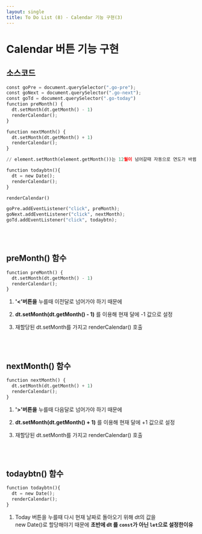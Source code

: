 ```yaml
---
layout: single
title: To Do List (8) - Calendar 기능 구현(3)
---
```

# Calendar 버튼 기능 구현 

## 소스코드 


```python
const goPre = document.querySelector(".go-pre");
const goNext = document.querySelector(".go-next");
const goTd = document.querySelector(".go-today")
function preMonth() {
  dt.setMonth(dt.getMonth() - 1)
  renderCalendar();
}

function nextMonth() {
  dt.setMonth(dt.getMonth() + 1)
  renderCalendar();
}

// element.setMonth(element.getMonth())는 12월이 넘어갈때 자동으로 연도가 바뀜  

function todaybtn(){
  dt = new Date();
  renderCalendar();
}

renderCalendar()

goPre.addEventListener("click", preMonth);
goNext.addEventListener("click", nextMonth);
goTd.addEventListener("click", todaybtn);
```
<br>
<br>

## preMonth() 함수 


```python
function preMonth() {
  dt.setMonth(dt.getMonth() - 1)
  renderCalendar();
}
```

1. **'<'버튼을** 누를때 이전달로 넘어가야 하기 때문에 

2. **dt.setMonth(dt.getMonth() - 1)** 를 이용해 현재 달에 -1 값으로 설정  

3. 재할당된 dt.setMonth를 가지고 renderCalendar() 호출

<br>
<br>

## nextMonth() 함수 


```python
function nextMonth() {
  dt.setMonth(dt.getMonth() + 1)
  renderCalendar();
}
```

1. **'>'버튼을** 누를때 다음달로 넘어가야 하기 때문에 

2. **dt.setMonth(dt.getMonth() + 1)** 를 이용해 현재 달에 +1 값으로 설정

3. 재할당된 dt.setMonth를 가지고 renderCalendar() 호출

<br>
<br>

## todaybtn() 함수 


```python
function todaybtn(){
  dt = new Date();
  renderCalendar();
}
```

1. Today 버튼을 누를때 다시 현재 날짜로 돌아오기 위해 dt의 값을    
   new Date()로 할당해야기 때문에 **초반에 dt 를 `const`가 아닌 `let`으로 설정한이유** 
